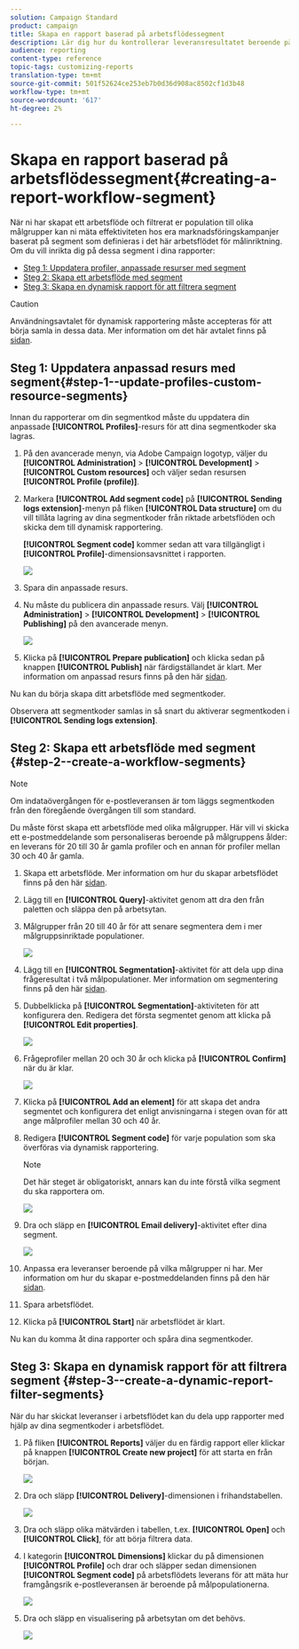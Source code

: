 ```yaml
---
solution: Campaign Standard
product: campaign
title: Skapa en rapport baserad på arbetsflödessegment
description: Lär dig hur du kontrollerar leveransresultatet beroende på arbetsflödenas segment i dina rapporter.
audience: reporting
content-type: reference
topic-tags: customizing-reports
translation-type: tm+mt
source-git-commit: 501f52624ce253eb7b0d36d908ac8502cf1d3b48
workflow-type: tm+mt
source-wordcount: '617'
ht-degree: 2%

---
```



# Skapa en rapport baserad på arbetsflödessegment{#creating-a-report-workflow-segment}

När ni har skapat ett arbetsflöde och filtrerat er population till olika målgrupper kan ni mäta effektiviteten hos era marknadsföringskampanjer baserat på segment som definieras i det här arbetsflödet för målinriktning.
Om du vill inrikta dig på dessa segment i dina rapporter:

* [Steg 1: Uppdatera profiler, anpassade resurser med segment](#step-1--update-profiles-custom-resource-segments)
* [Steg 2: Skapa ett arbetsflöde med segment](#step-2--create-a-workflow-segments)
* [Steg 3: Skapa en dynamisk rapport för att filtrera segment](#step-3--create-a-dynamic-report-filter-segments)

>[!CAUTION]
>Användningsavtalet för dynamisk rapportering måste accepteras för att börja samla in dessa data.
>Mer information om det här avtalet finns på [sidan](../../reporting/using/about-dynamic-reports.md#dynamic-reporting-usage-agreement).

## Steg 1: Uppdatera anpassad resurs med segment{#step-1--update-profiles-custom-resource-segments}

Innan du rapporterar om din segmentkod måste du uppdatera din anpassade **[!UICONTROL Profiles]**-resurs för att dina segmentkoder ska lagras.

1. På den avancerade menyn, via Adobe Campaign logotyp, väljer du **[!UICONTROL Administration]** > **[!UICONTROL Development]** > **[!UICONTROL Custom resources]** och väljer sedan resursen **[!UICONTROL Profile (profile)]**.
1. Markera **[!UICONTROL Add segment code]** på **[!UICONTROL Sending logs extension]**-menyn på fliken **[!UICONTROL Data structure]** om du vill tillåta lagring av dina segmentkoder från riktade arbetsflöden och skicka dem till dynamisk rapportering.

   **[!UICONTROL Segment code]** kommer sedan att vara tillgängligt i **[!UICONTROL Profile]**-dimensionsavsnittet i rapporten.

   ![](assets/report_segment_4.png)

1. Spara din anpassade resurs.

1. Nu måste du publicera din anpassade resurs.
Välj **[!UICONTROL Administration]** > **[!UICONTROL Development]** > **[!UICONTROL Publishing]** på den avancerade menyn.

   ![](assets/custom_profile_7.png)

1. Klicka på **[!UICONTROL Prepare publication]** och klicka sedan på knappen **[!UICONTROL Publish]** när färdigställandet är klart. Mer information om anpassad resurs finns på den här [sidan](../../developing/using/updating-the-database-structure.md).

Nu kan du börja skapa ditt arbetsflöde med segmentkoder.

Observera att segmentkoder samlas in så snart du aktiverar segmentkoden i **[!UICONTROL Sending logs extension]**.

## Steg 2: Skapa ett arbetsflöde med segment {#step-2--create-a-workflow-segments}

>[!NOTE]
>Om indataövergången för e-postleveransen är tom läggs segmentkoden från den föregående övergången till som standard.

Du måste först skapa ett arbetsflöde med olika målgrupper. Här vill vi skicka ett e-postmeddelande som personaliseras beroende på målgruppens ålder: en leverans för 20 till 30 år gamla profiler och en annan för profiler mellan 30 och 40 år gamla.

1. Skapa ett arbetsflöde. Mer information om hur du skapar arbetsflödet finns på den här [sidan](../../automating/using/building-a-workflow.md).

1. Lägg till en **[!UICONTROL Query]**-aktivitet genom att dra den från paletten och släppa den på arbetsytan.

1. Målgrupper från 20 till 40 år för att senare segmentera dem i mer målgruppsinriktade populationer.

   ![](assets/report_segment_1.png)

1. Lägg till en **[!UICONTROL Segmentation]**-aktivitet för att dela upp dina frågeresultat i två målpopulationer. Mer information om segmentering finns på den här [sidan](../../automating/using/segmentation.md).

1. Dubbelklicka på **[!UICONTROL Segmentation]**-aktiviteten för att konfigurera den. Redigera det första segmentet genom att klicka på **[!UICONTROL Edit properties]**.

   ![](assets/report_segment_7.png)

1. Frågeprofiler mellan 20 och 30 år och klicka på **[!UICONTROL Confirm]** när du är klar.

   ![](assets/report_segment_8.png)

1. Klicka på **[!UICONTROL Add an element]** för att skapa det andra segmentet och konfigurera det enligt anvisningarna i stegen ovan för att ange målprofiler mellan 30 och 40 år.

1. Redigera **[!UICONTROL Segment code]** för varje population som ska överföras via dynamisk rapportering.

   >[!NOTE]
   >Det här steget är obligatoriskt, annars kan du inte förstå vilka segment du ska rapportera om.

   ![](assets/report_segment_9.png)

1. Dra och släpp en **[!UICONTROL Email delivery]**-aktivitet efter dina segment.

   ![](assets/report_segment_3.png)

1. Anpassa era leveranser beroende på vilka målgrupper ni har. Mer information om hur du skapar e-postmeddelanden finns på den här [sidan](../../designing/using/designing-content-in-adobe-campaign.md).

1. Spara arbetsflödet.

1. Klicka på **[!UICONTROL Start]** när arbetsflödet är klart.

Nu kan du komma åt dina rapporter och spåra dina segmentkoder.

## Steg 3: Skapa en dynamisk rapport för att filtrera segment {#step-3--create-a-dynamic-report-filter-segments}

När du har skickat leveranser i arbetsflödet kan du dela upp rapporter med hjälp av dina segmentkoder i arbetsflödet.

1. På fliken **[!UICONTROL Reports]** väljer du en färdig rapport eller klickar på knappen **[!UICONTROL Create new project]** för att starta en från början.

   ![](assets/custom_profile_18.png)
1. Dra och släpp **[!UICONTROL Delivery]**-dimensionen i frihandstabellen.

   ![](assets/report_segment_5.png)

1. Dra och släpp olika mätvärden i tabellen, t.ex. **[!UICONTROL Open]** och **[!UICONTROL Click]**, för att börja filtrera data.
1. I kategorin **[!UICONTROL Dimensions]** klickar du på dimensionen **[!UICONTROL Profile]** och drar och släpper sedan dimensionen **[!UICONTROL Segment code]** på arbetsflödets leverans för att mäta hur framgångsrik e-postleveransen är beroende på målpopulationerna.

   ![](assets/report_segment_6.png)

1. Dra och släpp en visualisering på arbetsytan om det behövs.

   ![](assets/report_segment_10.png)
